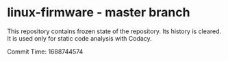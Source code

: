 # linux-firmware - master branch

This repository contains frozen state of the repository.
Its history is cleared. It is used only for static code
analysis with Codacy.

Commit Time: 1688744574
